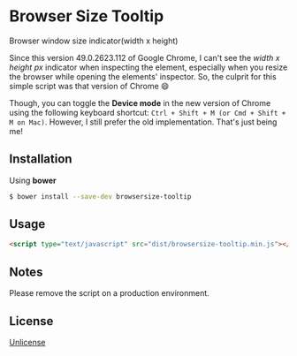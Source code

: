 # Browser Size Tooltip

Browser window size indicator(width x height)

Since this version 49.0.2623.112 of Google Chrome, I can't see the *width x height px* indicator when inspecting the element, especially when you resize the browser while opening the elements' inspector. So, the culprit for this simple script was that version of Chrome :smile:

Though, you can toggle the **Device mode** in the new version of Chrome using the following keyboard shortcut: `Ctrl + Shift + M (or Cmd + Shift + M on Mac)`. However, I still prefer the old implementation. That's just being me!

## Installation

Using **bower**  
```sh
$ bower install --save-dev browsersize-tooltip
```

## Usage

```html
<script type="text/javascript" src="dist/browsersize-tooltip.min.js"></script>
```

## Notes

Please remove the script on a production environment.

## License

[Unlicense](http://unlicense.org)


